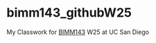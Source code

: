 # bimm143_githubW25
My Classwork for [BIMM143](https://bioboot.github.io/bimm143_W25/) W25 at UC San Diego
